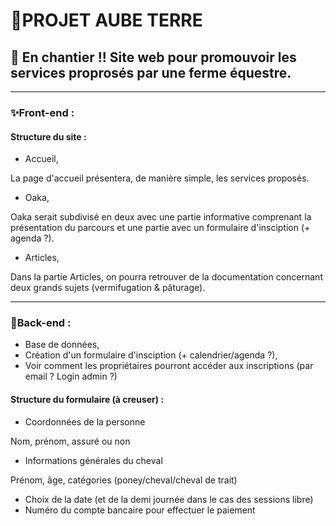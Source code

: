 # 🌳PROJET AUBE TERRE

## 🚧 En chantier !! Site web pour promouvoir les services proprosés par une ferme équestre. 

----
### ✨Front-end :
#### Structure du site :
* Accueil, 

La page d'accueil présentera, de manière simple, les services proposés.
* Oaka,

Oaka serait subdivisé en deux avec une partie informative comprenant la présentation du parcours et une partie avec un formulaire d'insciption (+ agenda ?).
* Articles,

Dans la partie Articles, on pourra retrouver de la documentation concernant deux grands sujets (vermifugation & pâturage).

----
### 🫧Back-end :  
* Base de données,
* Création d'un formulaire d'insciption (+ calendrier/agenda ?),
* Voir comment les propriétaires pourront accéder aux inscriptions (par email ? Login admin ?)

#### Structure du formulaire (à creuser) :
* Coordonnées de la personne 

Nom, prénom, assuré ou non
* Informations générales du cheval

Prénom, âge, catégories (poney/cheval/cheval de trait)
* Choix de la date (et de la demi journée dans le cas des sessions libre)
* Numéro du compte bancaire pour effectuer le paiement
